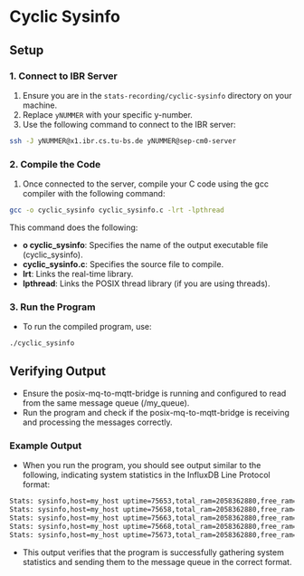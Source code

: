 # Cyclic Sysinfo

## Setup

### 1. Connect to IBR Server

1. Ensure you are in the `stats-recording/cyclic-sysinfo` directory on your machine.
2. Replace `yNUMMER` with your specific y-number.
3. Use the following command to connect to the IBR server:

```sh
ssh -J yNUMMER@x1.ibr.cs.tu-bs.de yNUMMER@sep-cm0-server
```

### 2. Compile the Code
1. Once connected to the server, compile your C code using the gcc compiler with the following command:

```sh
gcc -o cyclic_sysinfo cyclic_sysinfo.c -lrt -lpthread
```

This command does the following:

- **o cyclic_sysinfo**: Specifies the name of the output executable file (cyclic_sysinfo).
- **cyclic_sysinfo.c**: Specifies the source file to compile.
- **lrt**: Links the real-time library.
- **lpthread**: Links the POSIX thread library (if you are using threads).

### 3. Run the Program
- To run the compiled program, use:

```sh
./cyclic_sysinfo
```

## Verifying Output
- Ensure the posix-mq-to-mqtt-bridge is running and configured to read from the same message queue (/my_queue).
- Run the program and check if the posix-mq-to-mqtt-bridge is receiving and processing the messages correctly.


### Example Output
- When you run the program, you should see output similar to the following, indicating system statistics in the InfluxDB Line Protocol format:

```sh
Stats: sysinfo,host=my_host uptime=75653,total_ram=2058362880,free_ram=711045120,process_count=409 1715827352000000000
Stats: sysinfo,host=my_host uptime=75658,total_ram=2058362880,free_ram=711045120,process_count=409 1715827357000000000
Stats: sysinfo,host=my_host uptime=75663,total_ram=2058362880,free_ram=711045120,process_count=409 1715827362000000000
Stats: sysinfo,host=my_host uptime=75668,total_ram=2058362880,free_ram=711045120,process_count=409 1715827367000000000
Stats: sysinfo,host=my_host uptime=75673,total_ram=2058362880,free_ram=711045120,process_count=409 1715827372000000000
```

- This output verifies that the program is successfully gathering system statistics and sending them to the message queue in the correct format.